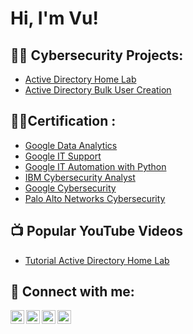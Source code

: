 <h1>Hi, I'm Vu!</h1>

<h2>👨‍💻 Cybersecurity Projects:</h2>

  - [Active Directory Home Lab](https://github.com/CyberVu-Lab/ActiveDirectoryLab)
  - [Active Directory Bulk User Creation](https://github.com/CyberVu-Lab/AD_Powershell)

<h2>👨‍💻Certification :</h2>

- [Google Data Analytics](https://coursera.org/share/e2f370519c1da1f3d097a7d2cfce6e33)
- [Google IT Support](https://coursera.org/share/32ffec822e8b5f900bcb0fa1142c38e0)
- [Google IT Automation with Python](https://coursera.org/share/2644b7e8d5c4551462b38b968a1b95d2)
- [IBM Cybersecurity Analyst](https://coursera.org/share/d6cb735b59bb3a92ebd8a763917f59b3)
- [Google Cybersecurity](https://coursera.org/share/287c5c8c23d43b3177f5986e7e760438)
- [Palo Alto Networks Cybersecurity](https://coursera.org/share/4e60a65ac972ceaebf6fa0f24e2e7a45)


<h2>📺 Popular YouTube Videos</h2>

- [Tutorial Active Directory Home Lab](https://)

<h2> 🤳 Connect with me:</h2>

[<img align="left" alt="VuTran | YouTube" width="22px" src="https://cdn.jsdelivr.net/npm/simple-icons@v3/icons/youtube.svg" />][youtube]
[<img align="left" alt="VuTran | Twitter" width="22px" src="https://cdn.jsdelivr.net/npm/simple-icons@v3/icons/twitter.svg" />][twitter]
[<img align="left" alt="VuTran | LinkedIn" width="22px" src="https://cdn.jsdelivr.net/npm/simple-icons@v3/icons/linkedin.svg" />][linkedin]
[<img align="left" alt="VuTran | Instagram" width="22px" src="https://cdn.jsdelivr.net/npm/simple-icons@v3/icons/instagram.svg" />][instagram]

[twitter]: https://twitter.com/
[youtube]: https://www.youtube.com/c/
[instagram]: https://www.instagram.com/
[linkedin]: https://linkedin.com/in/

<!--
**CyberVu-Lab/CyberVu-Projects** is a ✨ _special_ ✨ repository because its `README.md` (this file) appears on your GitHub profile.

Here are some ideas to get you started:

- 🔭 I’m currently working on ...
- 🌱 I’m currently learning ...
- 👯 I’m looking to collaborate on ...
- 🤔 I’m looking for help with ...
- 💬 Ask me about ...
- 📫 How to reach me: ...
- 😄 Pronouns: ...
- ⚡ Fun fact: ...
-->
